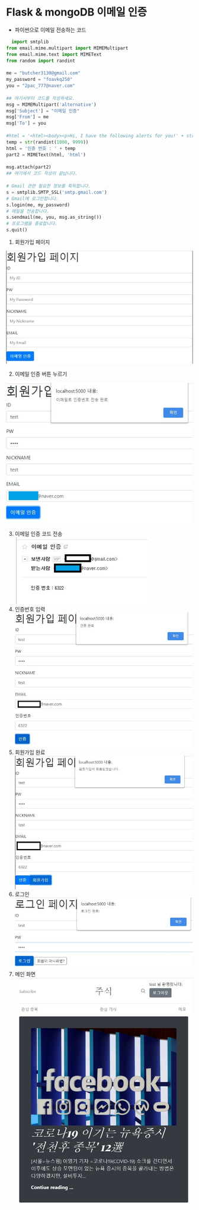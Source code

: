 
Flask & mongoDB 이메일 인증
==========================  

- 파이썬으로 이메일 전송하는 코드  

``` python
  import smtplib
from email.mime.multipart import MIMEMultipart
from email.mime.text import MIMEText
from random import randint

me = "butcher3130@gmail.com"
my_password = "foavkq250"
you = "2pac_777@naver.com"

## 여기서부터 코드를 작성하세요.
msg = MIMEMultipart('alternative')
msg['Subject'] = "이메일 인증"
msg['From'] = me
msg['To'] = you

#html = '<html><body><p>Hi, I have the following alerts for you!' + str(randint(1000, 9999)) +'</p></body></html>'
temp = str(randint(1000, 9999))
html = '인증 번호 : ' + temp
part2 = MIMEText(html, 'html')

msg.attach(part2)
## 여기에서 코드 작성이 끝납니다. 

# Gmail 관련 필요한 정보를 획득합니다.
s = smtplib.SMTP_SSL('smtp.gmail.com')
# Gmail에 로그인합니다. 
s.login(me, my_password)
# 메일을 전송합니다.
s.sendmail(me, you, msg.as_string())
# 프로그램을 종료합니다.
s.quit()
  ```  

1. 회원가입 페이지   

![screenshot1](/image/0728-1.JPG)  

2. 이메일 인증 버튼 누르기

![screenshot1](/image/0728-2.JPG)  

3. 이메일 인증 코드 전송 
![screenshot1](/image/0728-3.JPG)  
4. 인증번호 입력
![screenshot1](/image/0728-4.JPG)  
5. 회원가입 완료
![screenshot1](/image/0728-5.JPG)  
6. 로그인
![screenshot1](/image/0728-6.JPG)  
7. 메인 화면 
![screenshot1](/image/0728-7.JPG)  



